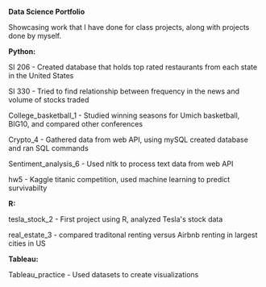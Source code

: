 **Data Science Portfolio**

Showcasing work that I have done for class projects, along with projects done by myself.

**Python:**

SI 206 - Created database that holds top rated restaurants from each state in the United States

SI 330 - Tried to find relationship between frequency in the news and volume of stocks traded 

College_basketball_1 - Studied winning seasons for Umich basketball, BIG10, and compared other conferences

Crypto_4 - Gathered data from web API, using mySQL created database and ran SQL commands

Sentiment_analysis_6 - Used nltk to process text data from web API 

hw5 - Kaggle titanic competition, used machine learning to predict survivabilty 



**R:**

tesla_stock_2 - First project using R, analyzed Tesla's stock data

real_estate_3 - compared traditonal renting versus Airbnb renting in largest cities in US


**Tableau:**

Tableau_practice - Used datasets to create visualizations 

